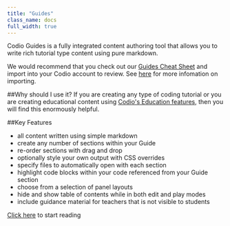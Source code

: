 ```yaml
---
title: "Guides"
class_name: docs
full_width: true
---
```


Codio Guides is a fully integrated content authoring tool that allows you to write rich tutorial type content using pure markdown.

We would recommend that you check out our [Guides Cheat Sheet](https://bitbucket.org/codiocontent/guides-cheat-sheet) and import into your Codio account to review. See [here](/docs/dashboard/projects/creating/) for more infomation on importing.

##Why should I use it?
If you are creating any type of coding tutorial or you are creating educational content using [Codio's Education features](/docs/teacher/education), then you will find this enormously helpful.

##Key Features

- all content written using simple markdown
- create any number of sections within your Guide
- re-order sections with drag and drop
- optionally style your own output with CSS overrides
- specify files to automatically open with each section
- highlight code blocks within your code referenced from your Guide section
- choose from a selection of panel layouts
- hide and show table of contents while in both edit and play modes
- include guidance material for teachers that is not visible to students

[Click here](/docs/ide/tools/guides/overview/) to start reading